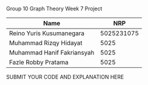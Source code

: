 Group 10 Graph Theory Week 7 Project

| Name           | NRP        |
| ---            | ---        |
| Reino Yuris Kusumanegara | 5025231075 | 
| Muhammad Rizqy Hidayat| 5025 |
| Muhammad Hanif Fakriansyah| 5025 |
| Fazle Robby Pratama| 5025 |

SUBMIT YOUR CODE AND EXPLANATION HERE
